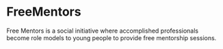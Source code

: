 # FreeMentors
Free Mentors is a social initiative where accomplished professionals become role models to young people to provide free mentorship sessions.
